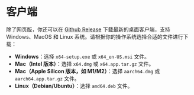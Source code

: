 # 客户端

除了网页版，你还可以在 [Github Release](https://github.com/rockbenben/img-prompt/releases/latest) 下载最新的桌面客户端，支持 Windows、MacOS 和 Linux 系统。请根据你的操作系统选择合适的文件进行下载：

- **Windows**：选择 `x64-setup.exe` 或 `x64_en-US.msi` 文件。
- **Mac（Intel 版本）**：选择 `x64.dmg` 或 `x64.app.tar.gz` 文件。
- **Mac（Apple Silicon 版本，如 M1/M2）**：选择 `aarch64.dmg` 或 `aarch64.app.tar.gz` 文件。
- **Linux（Debian/Ubuntu）**：选择 `amd64.deb` 文件。
